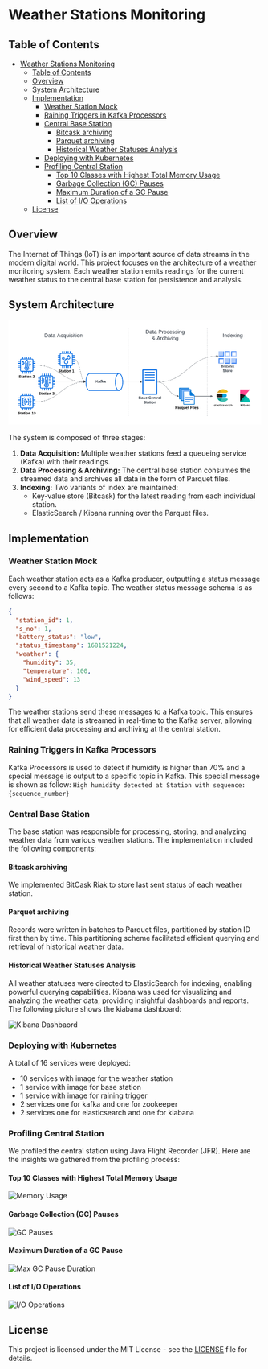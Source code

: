 # Weather Stations Monitoring


## Table of Contents

- [Weather Stations Monitoring](#weather-stations-monitoring)
  - [Table of Contents](#table-of-contents)
  - [Overview](#overview)
  - [System Architecture](#system-architecture)
  - [Implementation](#implementation)
    - [Weather Station Mock](#weather-station-mock)
    - [Raining Triggers in Kafka Processors](#raining-triggers-in-kafka-processors)
    - [Central Base Station](#central-base-station)
      - [Bitcask archiving](#bitcask-archiving)
      - [Parquet archiving](#parquet-archiving)
      - [Historical Weather Statuses Analysis](#historical-weather-statuses-analysis)
    - [Deploying with Kubernetes](#deploying-with-kubernetes)
    - [Profiling Central Station](#profiling-central-station)
      - [Top 10 Classes with Highest Total Memory Usage](#top-10-classes-with-highest-total-memory-usage)
      - [Garbage Collection (GC) Pauses](#garbage-collection-gc-pauses)
      - [Maximum Duration of a GC Pause](#maximum-duration-of-a-gc-pause)
      - [List of I/O Operations](#list-of-io-operations)
  - [License](#license)

## Overview

The Internet of Things (IoT) is an important source of data streams in the modern digital world. This project focuses on the architecture of a weather monitoring system. Each weather station emits readings for the current weather status to the central base station for persistence and analysis.

## System Architecture

![System Architecture](assets/architecture.png)

The system is composed of three stages:

1. **Data Acquisition:** Multiple weather stations feed a queueing service (Kafka) with their readings.
2. **Data Processing & Archiving:** The central base station consumes the streamed data and archives all data in the form of Parquet files.
3. **Indexing:** Two variants of index are maintained:
   - Key-value store (Bitcask) for the latest reading from each individual station.
   - ElasticSearch / Kibana running over the Parquet files.


## Implementation

### Weather Station Mock

Each weather station acts as a Kafka producer, outputting a status message every second to a Kafka topic. The weather status message schema is as follows:

```json
{
  "station_id": 1,
  "s_no": 1,
  "battery_status": "low",
  "status_timestamp": 1681521224,
  "weather": {
    "humidity": 35,
    "temperature": 100,
    "wind_speed": 13
  }
}
```

The weather stations send these messages to a Kafka topic.
This ensures that all weather data is streamed in real-time to the Kafka server, allowing for efficient data processing and archiving at the central station.

### Raining Triggers in Kafka Processors

Kafka Processors is used to detect if humidity is higher than 70% and a special message is output to a specific topic in Kafka. This special message is shown as follow:
```High humidity detected at Station with sequence: {sequence_number}```


### Central Base Station

The base station was responsible for processing, storing, and analyzing weather data from various weather stations. The implementation included the following components:

#### Bitcask archiving

We implemented BitCask Riak to store last sent status of each weather station.

#### Parquet archiving

Records were written in batches to Parquet files, partitioned by station ID first then by time. This partitioning scheme facilitated efficient querying and retrieval of historical weather data.

#### Historical Weather Statuses Analysis

All weather statuses were directed to ElasticSearch for indexing, enabling powerful querying capabilities. Kibana was used for visualizing and analyzing the weather data, providing insightful dashboards and reports.
The following picture shows the kiabana dashboard:

![Kibana Dashbaord](assets/kiabana-dashboard.png)

### Deploying with Kubernetes

A total of 16 services were deployed:
- 10 services with image for the weather station
- 1 service with image for base station
- 1 service with image for raining trigger
- 2 services one for kafka and one for zookeeper
- 2 services one for elasticsearch and one for kiabana

### Profiling Central Station

We profiled the central station using Java Flight Recorder (JFR). Here are the insights we gathered from the profiling process:

#### Top 10 Classes with Highest Total Memory Usage

![Memory Usage](assets/profiling-top-10-classes-total-memory.png)

#### Garbage Collection (GC) Pauses

![GC Pauses](assets/profiling-gc-pauses.png)

#### Maximum Duration of a GC Pause

![Max GC Pause Duration](assets/profiling-gc-max-duration.png)

#### List of I/O Operations

![I/O Operations](assets/profiling-file-io.png)

## License

This project is licensed under the MIT License - see the [LICENSE](LICENSE) file for details.